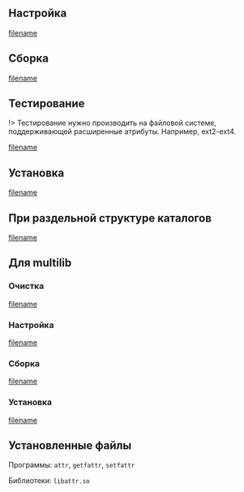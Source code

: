 <pkg :name="'attr'" instsize showsbu2></pkg>

## Настройка

[filename](../packages/core/attr/configure ':include')

## Сборка

[filename](../packages/core/attr/build ':include')

## Тестирование

!> Тестирование нужно производить на файловой системе, поддерживающей расширенные атрибуты. Например, ext2-ext4.

[filename](../packages/core/attr/test ':include')

## Установка

[filename](../packages/core/attr/install ':include')

## При раздельной структуре каталогов

[filename](../packages/core/attr/cldirs ':include')

## Для multilib

### Очистка

[filename](../packages/core/attr/multi_prepare ':include')

### Настройка

[filename](../packages/core/attr/multi_configure ':include')

### Сборка

[filename](../packages/core/attr/multi_build ':include')

### Установка

[filename](../packages/core/attr/multi_install ':include')

## Установленные файлы

Программы: `attr`, `getfattr`, `setfattr`

Библиотеки: `libattr.so`

<script>
	new Vue({ el: '#main' })
</script>
